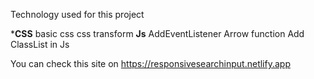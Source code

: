 Technology used for this project

*****CSS****
basic css
css transform
****Js****
AddEventListener
Arrow function
Add ClassList in Js

You can check this site on https://responsivesearchinput.netlify.app

